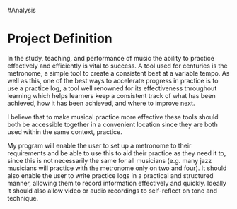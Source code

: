 #Analysis
# Project Definition

In the study, teaching, and performance of music the ability to practice effectively and efficiently is vital to success. A tool used for centuries is the metronome, a simple tool to create a consistent beat at a variable tempo. As well as this, one of the best ways to accelerate progress in practice is to use a practice log, a tool well renowned for its effectiveness throughout learning which helps learners keep a consistent track of what has been achieved, how it has been achieved, and where to improve next.  

I believe that to make musical practice more effective these tools should both be accessible together in a convenient location since they are both used within the same context, practice. 

My program will enable the user to set up a metronome to their requirements and be able to use this to aid their practice as they need it to, since this is not necessarily the same for all musicians (e.g. many jazz musicians will practice with the metronome only on two and four). It should also enable the user to write practice logs in a practical and structured manner, allowing them to record information effectively and quickly. Ideally it should also allow video or audio recordings to self-reflect on tone and technique.